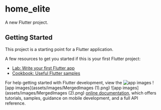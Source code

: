 # home_elite

A new Flutter project.

## Getting Started

This project is a starting point for a Flutter application.

A few resources to get you started if this is your first Flutter project:

- [Lab: Write your first Flutter app](https://docs.flutter.dev/get-started/codelab)
- [Cookbook: Useful Flutter samples](https://docs.flutter.dev/cookbook)

For help getting started with Flutter development, view the
![app images](assets/images/MergedImages.png)
![app images](assets/images/MergedImages (1).png)
![app images](assets/images/MergedImages (2).png)
[online documentation](https://docs.flutter.dev/), which offers tutorials,
samples, guidance on mobile development, and a full API reference.

